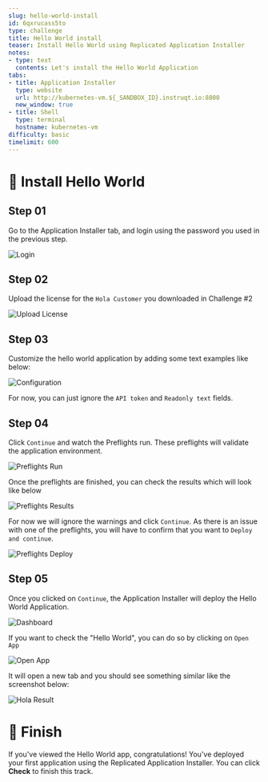 ```yaml
---
slug: hello-world-install
id: 6qxrucass5to
type: challenge
title: Hello World install
teaser: Install Hello World using Replicated Application Installer
notes:
- type: text
  contents: Let's install the Hello World Application
tabs:
- title: Application Installer
  type: website
  url: http://kubernetes-vm.${_SANDBOX_ID}.instruqt.io:8800
  new_window: true
- title: Shell
  type: terminal
  hostname: kubernetes-vm
difficulty: basic
timelimit: 600
---
```


👋 Install Hello World
===============

## Step 01

Go to the Application Installer tab, and login using the password you used in the previous step.

![Login](../assets/login.png)

## Step 02

Upload the license for the `Hola Customer` you downloaded in Challenge #2

![Upload License](../assets/upload-license.png)

## Step 03

Customize the hello world application by adding some text examples like below:

![Configuration](../assets/config.png)

For now, you can just ignore the `API token` and `Readonly text` fields.

## Step 04

Click `Continue` and watch the Preflights run. These preflights will validate the application environment.

![Preflights Run](../assets/preflights-run.png)

Once the preflights are finished, you can check the results which will look like below

![Preflights Results](../assets/preflights-results.png)

For now we will ignore the warnings and click `Continue`. As there is an issue with one of the preflights, you will have to confirm that you want to `Deploy and continue`.

![Preflights Deploy](../assets/preflights-deploy.png)

## Step 05

Once you clicked on `Continue`, the Application Installer will deploy the Hello World Application.

![Dashboard](../assets/dashboard.png)

If you want to check the "Hello World", you can do so by clicking on `Open App`

![Open App](../assets/open-app.png)

It will open a new tab and you should see something similar like the screenshot below:

![Hola Result](../assets/hola-result.png)

🏁 Finish
=========

If you've viewed the Hello World app, congratulations! You've deployed your first application using the Replicated Application Installer. You can click **Check** to finish this track.

